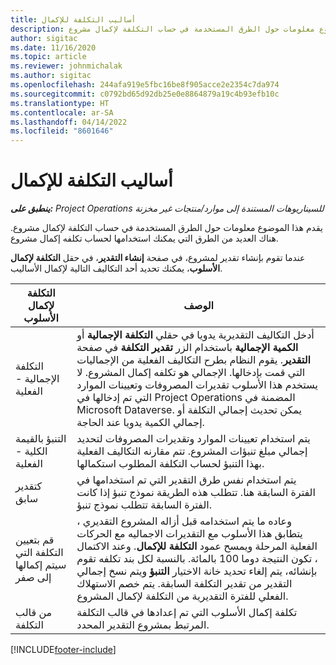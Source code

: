 ```yaml
---
title: أساليب التكلفة للإكمال
description: يقدم هذا الموضوع معلومات حول الطرق المستخدمة في حساب التكلفة لإكمال مشروع.
author: sigitac
ms.date: 11/16/2020
ms.topic: article
ms.reviewer: johnmichalak
ms.author: sigitac
ms.openlocfilehash: 244afa919e5fbc16be8f905acce2e2354c7da974
ms.sourcegitcommit: c0792bd65d92db25e0e8864879a19c4b93efb10c
ms.translationtype: HT
ms.contentlocale: ar-SA
ms.lasthandoff: 04/14/2022
ms.locfileid: "8601646"
---
```

# <a name="cost-to-complete-methods"></a>أساليب التكلفة للإكمال

_**ينطبق على:** Project Operations للسيناريوهات المستندة إلى موارد/منتجات غير مخزنة‬_

يقدم هذا الموضوع معلومات حول الطرق المستخدمة في حساب التكلفة لإكمال مشروع. هناك العديد من الطرق التي يمكنك استخدامها لحساب تكلفه إكمال مشروع. 

عندما تقوم بإنشاء تقدير لمشروع، في صفحة **إنشاء التقدير**، في حقل **التكلفة لإكمال الأسلوب**، يمكنك تحديد أحد التكاليف التالية لإكمال الأساليب.

| التكلفة لإكمال الأسلوب    | الوصف                                                                                                                                                                                                                                                                                                                                                                                                                                                                                         |
|------------------------------|----------------------------------------------------------------------------------------------------------------------------------------------------------------------------------------------------------------------------------------------------------------------------------------------------------------------------------------------------------------------------------------------------------------------------------------------------------------------------------------------------|
| التكلفة الإجمالية - الفعلية            | أدخل التكاليف التقديرية يدويا في حقلي **التكلفة الإجمالية** أو **الكمية الإجمالية** باستخدام الزر **تقدير التكلفة** في صفحة **التقدير**. يقوم النظام بطرح التكاليف الفعلية من الإجماليات التي قمت بإدخالها. الإجمالي هو تكلفه إكمال المشروع. لا يستخدم هذا الأسلوب تقديرات المصروفات وتعيينات الموارد التي تم إدخالها في Project Operations المضمنة في Microsoft Dataverse. يمكن تحديث إجمالي التكلفة أو إجمالي الكمية يدويا عند الحاجة.  |
| التنبؤ بالقيمة الكلية - الفعلية        | يتم استخدام تعيينات الموارد وتقديرات المصروفات لتحديد إجمالي مبلغ تنبؤات المشروع. تتم مقارنه التكاليف الفعلية بهذا التنبؤ لحساب التكلفة المطلوب استكمالها.                                                                                                                                                                                                                                                                          |
| كتقدير سابق         | يتم استخدام نفس طرق التقدير التي تم استخدامها في الفترة السابقة هنا. تتطلب هذه الطريقة نموذج تنبؤ إذا كانت الفترة السابقة تتطلب نموذج تنبؤ.                                                                                                                                                                                                                                                                                                                           |
| قم بتعيين التكلفة التي سيتم إكمالها إلى صفر | وعاده ما يتم استخدامه قبل أزاله المشروع التقديري ، يتطابق هذا الأسلوب مع التقديرات الاجماليه مع الحركات الفعلية المرحلة ويمسح عمود **التكلفة للإكمال**. وعند الاكتمال ، تكون النتيجة دوما 100 بالمائة. بالنسبة لكل بند تكلفه تقوم بإنشائه، يتم إلغاء تحديد خانة الاختيار **التنبؤ** ويتم نسخ إجمالي التقدير من تقدير التكلفة السابقة. يتم خصم الاستهلاك الفعلي للفترة التقديرية من التكلفة لإكمال المشروع.              |
| من قالب التكلفة           | تكلفة إكمال الأسلوب التي تم إعدادها في قالب التكلفة المرتبط بمشروع التقدير المحدد.                                                                                                                                                                                                                                                                                                                                                                          |


[!INCLUDE[footer-include](../includes/footer-banner.md)]
